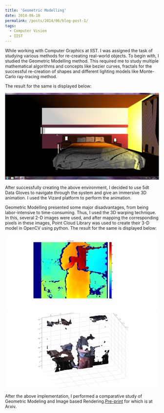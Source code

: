```yaml
---
title: 'Geometric Modelling'
date: 2014-06-10
permalink: /posts/2014/06/blog-post-1/
tags:
  - Computer Vision
  - IIST
---
```


While working with Computer Graphics at IIST. I was assigned the task of studying various methods for re-creating real-world objects. To begin with, I studied the Geometric Modelling method. This required me to study multiple mathematical algorithms and concepts like bezier curves, fractals for the successful re-creation of shapes and different lighting models like Monte-Carlo ray-tracing method.

The result for the same is displayed below:

![Image created using geometric modeling](/images/model2.jpg)


After successfully creating the above environment, I decided to use 5dt Data Gloves to navigate through the system and give an immersive 3D animation. I used the Vizard platform to perform the animation.

Geometric Modelling presented some major disadvantages, from being labor-intensive to time-consuming. Thus, I used the 3D warping technique. In this, several 2-D images were used, and after mapping the corresponding pixels in these images, Point Cloud Library was used to create their 3-D model in OpenCV using python. The result for the same is displayed below:

![Image Based Rendering 3d Warping technique](/images/disp.jpg)
![Image Based Rendering 3d Warping technique](/images/cloud1.jpg)


After the above implementation, I performed a comparative study of Geometric Modeling and Image based Rendering.<a href="http://arxiv.org/abs/1409.5024">Pre-print</a> for which is at Arxiv. 






<!-- Headings are cool
======

You can have many headings
======

Aren't headings cool?
------ -->